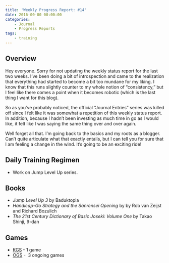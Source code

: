 ```yaml
---
title: 'Weekly Progress Report: #14'
date: 2016-00-00 00:00:00
categories:
	- Journal
	- Progress Reports
tags:
	- training
---
```


## Overview

Hey everyone. Sorry for not updating the weekly status report for the last two weeks. I’ve been doing a bit of introspection and came to the realization that everything had started to become a bit too mundane for my liking. I know that this runs slightly counter to my whole notion of “consistency,” but I feel like there comes a point when it becomes robotic (which is the last thing I want for this blog).

<!-- more -->

So as you’ve probably noticed, the official “Journal Entries” series was killed off since I felt like it was somewhat a repetition of this weekly status report. In addition, because I hadn’t been investing as much time in go as I would like, it felt like I was saying the same thing over and over again.

Well forget all that. I’m going back to the basics and my roots as a blogger. Can’t quite articulate what that exactly entails, but I can tell you for sure that I am feeling a change in the wind. It’s going to be an exciting ride!

## Daily Training Regimen

*   Work on Jump Level Up series.

## Books

*   _Jump Level Up 3_ by Baduktopia
*   _Handicap-Go Strategy and the Sanrensei Opening_ by by Rob van Zeijst and Richard Bozulich
*   _The 21st Century Dictionary of Basic Joseki: Volume One_ by Takao Shinji, 9-dan

## Games

*   [KGS](http://www.gokgs.com "KGS Website") - 1 game
*   [OGS](http://www.online-go.com "Online Go Server") -  3 ongoing games
